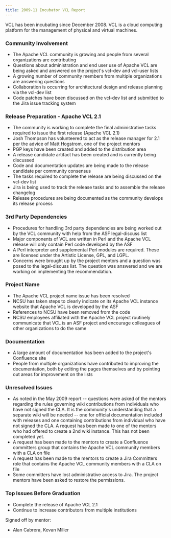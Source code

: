 ```yaml
---
title: 2009-11 Incubator VCL Report
---
```


VCL has been incubating since December 2008. VCL is a cloud
computing platform for the management of physical and virtual machines.

### Community Involvement
* The Apache VCL community is growing and people from several organizations
are contributing
* Questions about administration and end user use of Apache VCL are
being asked and answered on the project's vcl-dev and vcl-user lists
* A growing number of community members from multiple organizations are
answering questions
* Collaboration is occurring for architectural design and release planning
via the vcl-dev list
* Code patches have been discussed on the vcl-dev list and submitted to
the Jira issue tracking system

### Release Preparation - Apache VCL 2.1
* The community is working to complete the final administrative tasks
required to issue the first release (Apache VCL 2.1)
* Josh Thompson has volunteered to act as the release manager for 2.1
per the advice of Matt Hogstrom, one of the project mentors
* PGP keys have been created and added to the distribution area
* A release candidate artifact has been created and is currently being
discussed
* Code and documentation updates are being made to the release candidate
per community consensus
* The tasks required to complete the release are being discussed on the
vcl-dev list
* Jira is being used to track the release tasks and to assemble the release
changelog
* Release procedures are being documented as the community develops its
release process

### 3rd Party Dependencies
* Procedures for handling 3rd party dependencies are being worked out by
the VCL community with help from the ASF legal-discuss list
* Major components of VCL are written in Perl and the Apache VCL release
will only contain Perl code developed by the ASF
* A Perl interpreter and supplemental Perl modules are required.
These are licensed under the Artistic License, GPL, and LGPL.
* Concerns were brought up by the project mentors and a question was posed
to the legal-discuss list. The question was answered and we are
working on implementing the recommendation.

### Project Name
* The Apache VCL project name issue has been resolved
* NCSU has taken steps to clearly indicate on its Apache VCL instance
website that Apache VCL is developed by the ASF
* References to NCSU have been removed from the code
* NCSU employees affiliated with the Apache VCL
project routinely communicate that VCL is an ASF
project and encourage colleagues of other organizations to do the same

### Documentation
* A large amount of documentation has been added to the project's
Confluence site
* People from multiple organizations have contributed to improving the
documentation, both by editing the pages themselves and by pointing out
areas for improvement on the lists

### Unresolved Issues
* As noted in the May 2009 report -- questions were asked of the mentors
regarding the rules governing wiki contributions from individuals who have
not signed the CLA. It is the community's understanding that a separate
wiki will be needed -- one for official documentation included with
releases and one containing contributions from individual who have not
signed the CLA. A request has been made to one of the
mentors who had offered to create a 2nd wiki instance. This has
not been completed yet.
* A request has been made to the mentors to create a Confluence committers
group that contains the Apache VCL community members with a CLA on file
* A request has been made to the mentors to create a Jira Committers role
that contains the Apache VCL community members with a CLA on file
* Some committers have lost administrative access to Jira. The
project mentors have been asked to restore the permissions.

### Top Issues Before Graduation
* Complete the release of Apache VCL 2.1
* Continue to increase contributors from multiple institutions

Signed off by mentor:

* Alan Cabrera, Kevan Miller
